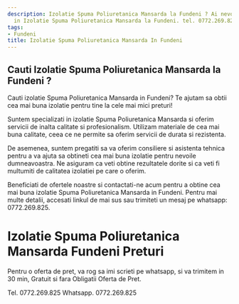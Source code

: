 ```yaml
---
description: Izolatie Spuma Poliuretanica Mansarda la Fundeni ? Ai nevoie de un profesionist
  in Izolatie Spuma Poliuretanica Mansarda la Fundeni. tel. 0772.269.825
tags:
- Fundeni
title: Izolatie Spuma Poliuretanica Mansarda In Fundeni
---
```



## Cauti Izolatie Spuma Poliuretanica Mansarda la Fundeni ?

Cauti izolatie Spuma Poliuretanica Mansarda in Fundeni? Te ajutam sa obtii cea mai buna izolatie pentru tine la cele mai mici preturi! 

Suntem specializati in izolatie Spuma Poliuretanica Mansarda si oferim servicii de inalta calitate si profesionalism. Utilizam materiale de cea mai buna calitate, ceea ce ne permite sa oferim servicii de durata si rezistenta.

De asemenea, suntem pregatiti sa va oferim consiliere si asistenta tehnica pentru a va ajuta sa obtineti cea mai buna izolatie pentru nevoile dumneavoastra. Ne asiguram ca veti obtine rezultatele dorite si ca veti fi multumiti de calitatea izolatiei pe care o oferim.

Beneficiati de ofertele noastre si contactati-ne acum pentru a obtine cea mai buna izolatie Spuma Poliuretanica Mansarda in Fundeni. Pentru mai multe detalii, accesati linkul de mai sus sau trimiteti un mesaj pe whatsapp: 0772.269.825.

# Izolatie Spuma Poliuretanica Mansarda Fundeni Preturi
Pentru o oferta de pret, va rog sa imi scrieti pe whatsapp, si va trimitem in 30 min, Gratuit si fara Obligatii Oferta de Pret.

Tel. 0772.269.825
Whatsapp. 0772.269.825